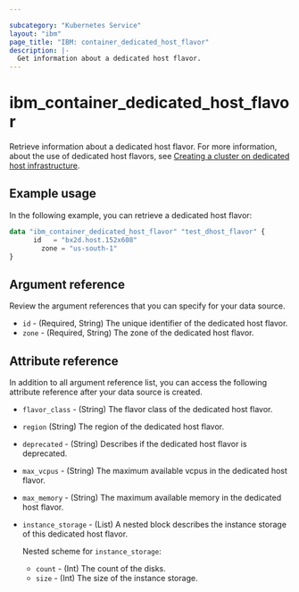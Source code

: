```yaml
---

subcategory: "Kubernetes Service"
layout: "ibm"
page_title: "IBM: container_dedicated_host_flavor"
description: |-
  Get information about a dedicated host flavor.
---
```


# ibm_container_dedicated_host_flavor

Retrieve information about a dedicated host flavor. For more information, about the use of dedicated host flavors, see [Creating a cluster on dedicated host infrastructure](https://cloud.ibm.com/docs/containers?topic=containers-clusters#cluster_dedicated_host_cli).


## Example usage
In the following example, you can retrieve a dedicated host flavor:

```terraform
data "ibm_container_dedicated_host_flavor" "test_dhost_flavor" {
	  id   = "bx2d.host.152x608"
		zone = "us-south-1"
}
```

## Argument reference
Review the argument references that you can specify for your data source. 
- `id` - (Required, String) The unique identifier of the dedicated host flavor.
- `zone` - (Required, String) The zone of the dedicated host flavor.
 
## Attribute reference
In addition to all argument reference list, you can access the following attribute reference after your data source is created.
- `flavor_class` - (String) The flavor class of the dedicated host flavor.
- `region` (String) The region of the dedicated host flavor.
- `deprecated` - (String) Describes if the dedicated host flavor is deprecated.
- `max_vcpus` - (String) The maximum available vcpus in the dedicated host flavor.
- `max_memory` - (String) The maximum available memory in the dedicated host flavor.
- `instance_storage` - (List) A nested block describes the instance storage of this dedicated host flavor.

  Nested scheme for `instance_storage`:
  - `count` - (Int) The count of the disks.
  - `size` - (Int) The size of the instance storage.


